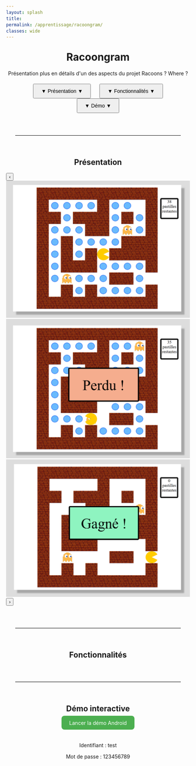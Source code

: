 ```yaml
---
layout: splash
title:
permalink: /apprentissage/racoongram/
classes: wide
---
```



<div style="width: 100%; margin: 0 auto;">
<h1 style="text-align: center;margin-top: 30px;font-size:2em;">Racoongram</h1>

<p style="text-align: center;">Présentation plus en détails d'un des aspects du projet Racoons ? Where ?</p>

<div style="text-align: center; margin-top: 20px; margin-bottom: 40px;">
  <a href="#presentation" style="text-decoration: none;">
    <button class="scrolling-button" style="padding: 10px 20px; margin: 0 10px; font-size: 1em;">▼  Présentation  ▼</button>
  </a>
  <a href="#fonctionnalites" style="text-decoration: none;">
    <button class="scrolling-button" style="padding: 10px 20px; margin: 0 10px; font-size: 1em;">▼  Fonctionnalités  ▼</button>
  </a>
  <a href="#demo" style="text-decoration: none;">
    <button class="scrolling-button" style="padding: 10px 20px; margin: 0 10px; font-size: 1em;">▼  Démo  ▼</button>
  </a>
</div>



<hr style="border: none; border-top: 1px solid #ccc; margin: 60px auto; width: 90%;" />

<h2 id="presentation" class="scroll-target" style="text-align: center; border-bottom:none;">Présentation</h2>

<div class="carousel-container">
  <button class="carousel-button prev">‹</button>
  <div class="carousel-slide">
    <img src="/assets/images/newlabyrinthe1.png" alt="Écran 1">
    <img src="/assets/images/newlabyrinthe2.png" alt="Écran 2">
    <img src="/assets/images/newlabyrinthe3.png" alt="Écran 3">
  </div>
  <button class="carousel-button next">›</button>
</div>

<hr style="border: none; border-top: 1px solid #ccc; margin: 60px auto; width: 90%;" />

<h2 id="fonctionnalites" class="scroll-target" style="text-align: center; border-bottom:none;">Fonctionnalités</h2>

<hr style="border: none; border-top: 1px solid #ccc; margin: 60px auto; width: 90%;" />

<section>
  <h2 id="demo" class="scroll-target" style="text-align: center; border-bottom:none;">Démo interactive</h2>
 
  <p style="text-align: center; margin-top: 1em;">
    <a href="https://appetize.io/app/b_omk4fpnh3uh4og4vv5frkmyroi" target="_blank" 
       style="padding: 0.75em 1.5em; background: #4CAF50; color: white; text-decoration: none; border-radius: 8px;">
       Lancer la démo Android
    </a>
  </p><br>
  <p style="text-align: center;margin-bottom:0px;">Identifiant : test</p>
  <p style="text-align: center;">Mot de passe : 123456789</p>
</section>


<script src="/javascript/carouselButtons.js"></script>
